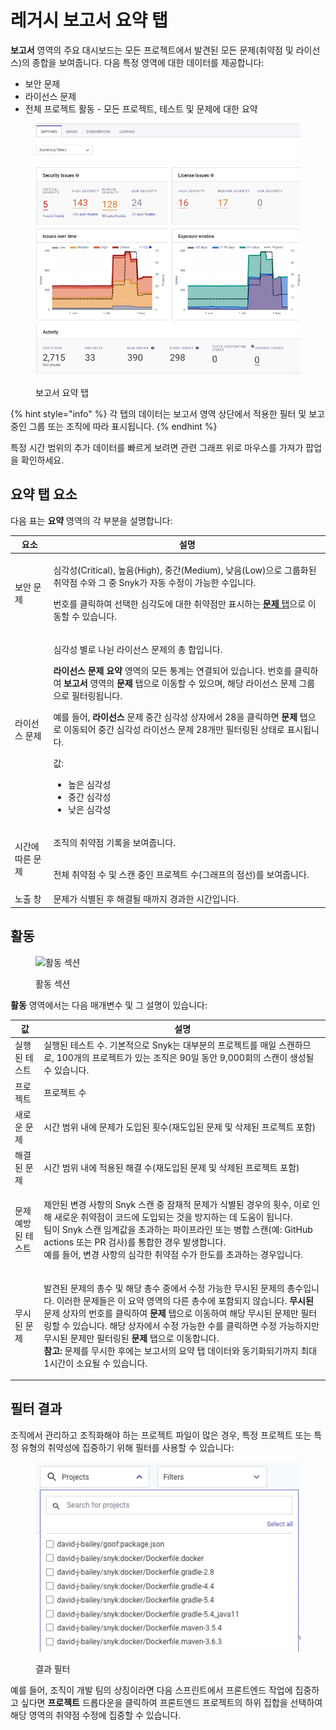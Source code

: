 # 레거시 보고서 요약 탭

**보고서** 영역의 주요 대시보드는 모든 프로젝트에서 발견된 모든 문제(취약점 및 라이선스)의 종합을 보여줍니다. 다음 특정 영역에 대한 데이터를 제공합니다:

* 보안 문제
* 라이선스 문제
* 전체 프로젝트 활동 - 모든 프로젝트, 테스트 및 문제에 대한 요약

<figure><img src="../../../.gitbook/assets/Screenshot 2022-08-11 at 09.42.46.png" alt="보고서 요약 탭"><figcaption><p>보고서 요약 탭</p></figcaption></figure>

{% hint style="info" %}
각 탭의 데이터는 보고서 영역 상단에서 적용한 필터 및 보고 중인 그룹 또는 조직에 따라 표시됩니다.
{% endhint %}

특정 시간 범위의 추가 데이터를 빠르게 보려면 관련 그래프 위로 마우스를 가져가 팝업을 확인하세요.

## **요약 탭 요소**

다음 표는 **요약** 영역의 각 부분을 설명합니다:

| **요소**    | **설명**                                                                                                                                                                                                                                                                                                                                                                            |
| --------- | --------------------------------------------------------------------------------------------------------------------------------------------------------------------------------------------------------------------------------------------------------------------------------------------------------------------------------------------------------------------------------- |
| 보안 문제     | <p>심각성(Critical), 높음(High), 중간(Medium), 낮음(Low)으로 그룹화된 취약점 수와 그 중 Snyk가 자동 수정이 가능한 수입니다.</p><p>번호를 클릭하여 선택한 심각도에 대한 취약점만 표시하는 <a href="legacy-reports-issues-tab.md"><strong>문제</strong> 탭</a>으로 이동할 수 있습니다.</p>                                                                                                                                                                  |
| 라이선스 문제   | <p>심각성 별로 나뉜 라이선스 문제의 총 합입니다.</p><p><strong>라이선스 문제 요약</strong> 영역의 모든 통계는 연결되어 있습니다. 번호를 클릭하여 <strong>보고서</strong> 영역의 <strong>문제</strong> 탭으로 이동할 수 있으며, 해당 라이선스 문제 그룹으로 필터링됩니다.</p><p>예를 들어, <strong>라이선스</strong> 문제 중간 심각성 상자에서 28을 클릭하면 <strong>문제</strong> 탭으로 이동되어 중간 심각성 라이선스 문제 28개만 필터링된 상태로 표시됩니다.</p><p>값:</p><ul><li>높은 심각성</li><li>중간 심각성</li><li>낮은 심각성</li></ul> |
| 시간에 따른 문제 | <p>조직의 취약점 기록을 보여줍니다.</p><p><br>전체 취약점 수 및 스캔 중인 프로젝트 수(그래프의 점선)를 보여줍니다.</p>                                                                                                                                                                                                                                                                                                      |
| 노출 창      | 문제가 식별된 후 해결될 때까지 경과한 시간입니다.                                                                                                                                                                                                                                                                                                                                                      |

## 활동

<figure><img src="https://docs.snyk.io/~gitbook/image?url=https%3A%2F%2F2533899886-files.gitbook.io%2F%7E%2Ffiles%2Fv0%2Fb%2Fgitbook-x-prod.appspot.com%2Fo%2Fspaces%252F-MdwVZ6HOZriajCf5nXH%252Fuploads%252FkX9ZWp3BaeoXZmtJVpQ5%252Fimage.png%3Falt%3Dmedia%26token%3Da61cbd1f-5f86-4ef6-9719-6c62863d71d0&#x26;width=768&#x26;dpr=4&#x26;quality=100&#x26;sign=f4d6ab51&#x26;sv=2" alt="활동 섹션"><figcaption><p>활동 섹션</p></figcaption></figure>

**활동** 영역에서는 다음 매개변수 및 그 설명이 있습니다:

| **값**      | **설명**                                                                                                                                                                                                                                                                                                                                       |
| ---------- | -------------------------------------------------------------------------------------------------------------------------------------------------------------------------------------------------------------------------------------------------------------------------------------------------------------------------------------------- |
| 실행된 테스트    | 실행된 테스트 수. 기본적으로 Snyk는 대부분의 프로젝트를 매일 스캔하므로, 100개의 프로젝트가 있는 조직은 90일 동안 9,000회의 스캔이 생성될 수 있습니다.                                                                                                                                                                                                                                                |
| 프로젝트       | 프로젝트 수                                                                                                                                                                                                                                                                                                                                       |
| 새로운 문제     | 시간 범위 내에 문제가 도입된 횟수(재도입된 문제 및 삭제된 프로젝트 포함)                                                                                                                                                                                                                                                                                                   |
| 해결된 문제     | 시간 범위 내에 적용된 해결 수(재도입된 문제 및 삭제된 프로젝트 포함)                                                                                                                                                                                                                                                                                                     |
| 문제 예방된 테스트 | <p>제안된 변경 사항의 Snyk 스캔 중 잠재적 문제가 식별된 경우의 횟수, 이로 인해 새로운 취약점이 코드에 도입되는 것을 방지하는 데 도움이 됩니다.<br>팀이 Snyk 스캔 임계값을 초과하는 파이프라인 또는 병합 스캔(예: GitHub actions 또는 PR 검사)를 통합한 경우 발생합니다.<br>예를 들어, 변경 사항의 심각한 취약점 수가 한도를 초과하는 경우입니다.</p>                                                                                                                     |
| 무시된 문제     | <p>발견된 문제의 총수 및 해당 총수 중에서 수정 가능한 무시된 문제의 총수입니다. 이러한 문제들은 이 요약 영역의 다른 총수에 포함되지 않습니다. <strong>무시된</strong> 문제 상자의 번호를 클릭하여 <strong>문제</strong> 탭으로 이동하여 해당 무시된 문제만 필터링할 수 있습니다. 해당 상자에서 수정 가능한 수를 클릭하면 수정 가능하지만 무시된 문제만 필터링된 <strong>문제</strong> 탭으로 이동합니다.<br><strong>참고:</strong> 문제를 무시한 후에는 보고서의 요약 탭 데이터와 동기화되기까지 최대 1시간이 소요될 수 있습니다.</p> |

## **필터 결과**

조직에서 관리하고 조직화해야 하는 프로젝트 파일이 많은 경우, 특정 프로젝트 또는 특정 유형의 취약성에 집중하기 위해 필터를 사용할 수 있습니다:

<figure><img src="../../../.gitbook/assets/image (223) (1) (1) (1) (1).png" alt="결과 필터"><figcaption><p>결과 필터</p></figcaption></figure>

예를 들어, 조직이 개발 팀의 상징이라면 다음 스프린트에서 프론트엔드 작업에 집중하고 싶다면 **프로젝트** 드롭다운을 클릭하여 프론트엔드 프로젝트의 하위 집합을 선택하여 해당 영역의 취약점 수정에 집중할 수 있습니다.
